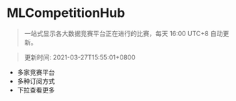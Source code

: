 # MLCompetitionHub

> 一站式显示各大数据竞赛平台正在进行的比赛，每天 16:00 UTC+8 自动更新。
  
> 更新时间: 2021-03-27T15:55:01+0800 

* 多家竞赛平台
* 多种订阅方式
* 下拉查看更多